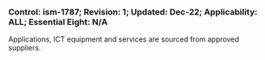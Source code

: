 ### Control: ism-1787; Revision: 1; Updated: Dec-22; Applicability: ALL; Essential Eight: N/A
<p>Applications, ICT equipment and services are sourced from approved suppliers.</p>